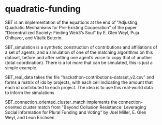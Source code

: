 # quadratic-funding

SBT is an implementation of the equations at the end of "Adjusting Quadratic Mechanisms for Pre-Existing Cooperation" of the paper "Decentralized Society: Finding Web3’s Soul" by E. Glen Weyl, Puja Ohlhaver, and Vitalik Buterin.

SBT_simulation is a synthetic construction of contributions and affiliations of a set of agents, and a simulation of one of the matching algorithms on this dataset, before and after setting one agent’s voice to copy that of another (total coordination). There is a lot more that can be simulated, this is just a simple example.

SBT_real_data takes the file “hackathon-contributions-dataset_v2.csv” and forms a matrix of ids by projects, with each cell indicating the amount that each id contributed to each project. The idea is to use this real-world data to inform the simulations. 

SBT_connection_oriented_cluster_match implements the connection-oriented cluster match from "Beyond Collusion Resistance: Leveraging Social Information for Plural Funding and Voting" by Joel Miller, E. Glen Weyl, and Leon Erichsen.
